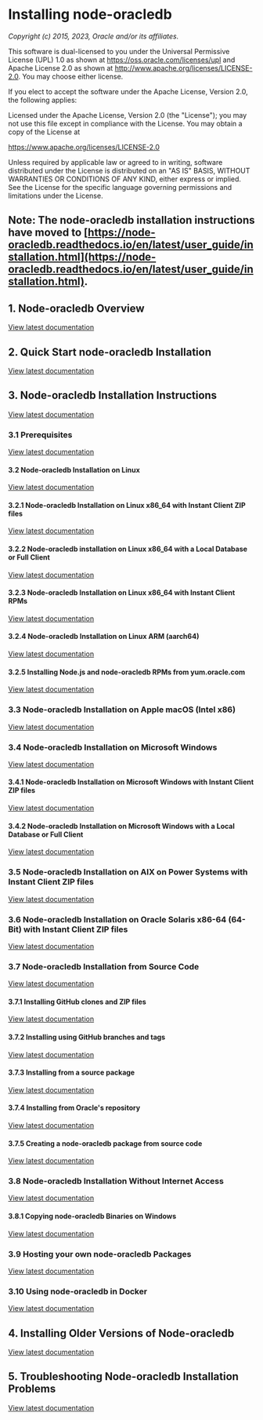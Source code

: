 # Installing node-oracledb

*Copyright (c) 2015, 2023, Oracle and/or its affiliates.*

This software is dual-licensed to you under the Universal Permissive License
(UPL) 1.0 as shown at https://oss.oracle.com/licenses/upl and Apache License
2.0 as shown at http://www.apache.org/licenses/LICENSE-2.0. You may choose
either license.

If you elect to accept the software under the Apache License, Version 2.0,
the following applies:

Licensed under the Apache License, Version 2.0 (the "License");
you may not use this file except in compliance with the License.
You may obtain a copy of the License at

https://www.apache.org/licenses/LICENSE-2.0

Unless required by applicable law or agreed to in writing, software distributed
under the License is distributed on an "AS IS" BASIS, WITHOUT WARRANTIES OR
CONDITIONS OF ANY KIND, either express or implied.  See the License for the
specific language governing permissions and limitations under the License.

## Note: The node-oracledb installation instructions have moved to [https://node-oracledb.readthedocs.io/en/latest/user_guide/installation.html](https://node-oracledb.readthedocs.io/en/latest/user_guide/installation.html).

## <a name="overview"></a> 1. Node-oracledb Overview

[View latest documentation](https://node-oracledb.readthedocs.io/en/latest/user_guide/installation.html#overview)

## <a name="quickstart"></a> 2. Quick Start node-oracledb Installation

[View latest documentation](https://node-oracledb.readthedocs.io/en/latest/user_guide/installation.html#quickstart)

## <a name="instructions"></a> 3. Node-oracledb Installation Instructions

[View latest documentation](https://node-oracledb.readthedocs.io/en/latest/user_guide/installation.html#instructions)

### <a name="prerequisites"></a> 3.1 Prerequisites

[View latest documentation](https://node-oracledb.readthedocs.io/en/latest/user_guide/installation.html#prerequisites)

#### <a name="linuxinstall"></a> 3.2 Node-oracledb Installation on Linux

[View latest documentation](https://node-oracledb.readthedocs.io/en/latest/user_guide/installation.html#linuxinstall)

#### <a name="instzip"></a> 3.2.1 Node-oracledb Installation on Linux x86_64 with Instant Client ZIP files

[View latest documentation](https://node-oracledb.readthedocs.io/en/latest/user_guide/installation.html#instzip)

#### <a name="instoh"></a> 3.2.2 Node-oracledb installation on Linux x86_64 with a Local Database or Full Client

[View latest documentation](https://node-oracledb.readthedocs.io/en/latest/user_guide/installation.html#instoh)

#### <a name="instrpm"></a> 3.2.3 Node-oracledb Installation on Linux x86_64 with Instant Client RPMs

[View latest documentation](https://node-oracledb.readthedocs.io/en/latest/user_guide/installation.html#instrpm)

#### <a name="aarch64"></a> 3.2.4 Node-oracledb Installation on Linux ARM (aarch64)

[View latest documentation](https://node-oracledb.readthedocs.io/en/latest/user_guide/installation.html#aarch64)

#### <a name="instnoderpms"></a> 3.2.5 Installing Node.js and node-oracledb RPMs from yum.oracle.com

[View latest documentation](https://node-oracledb.readthedocs.io/en/latest/user_guide/installation.html#instnoderpms)

### <a name="instosx"></a> 3.3 Node-oracledb Installation on Apple macOS (Intel x86)

[View latest documentation](https://node-oracledb.readthedocs.io/en/latest/user_guide/installation.html#instosx)

### <a name="windowsinstallation"></a> 3.4 Node-oracledb Installation on Microsoft Windows

[View latest documentation](https://node-oracledb.readthedocs.io/en/latest/user_guide/installation.html#windowsinstallation)

#### <a name="instwin"></a> 3.4.1 Node-oracledb Installation on Microsoft Windows with Instant Client ZIP files

[View latest documentation](https://node-oracledb.readthedocs.io/en/latest/user_guide/installation.html#instwin)

#### <a name="instwinoh"></a> 3.4.2 Node-oracledb Installation on Microsoft Windows with a Local Database or Full Client

[View latest documentation](https://node-oracledb.readthedocs.io/en/latest/user_guide/installation.html#instwinoh)

### <a name="instaix"></a> 3.5 Node-oracledb Installation on AIX on Power Systems with Instant Client ZIP files

[View latest documentation](https://node-oracledb.readthedocs.io/en/latest/user_guide/installation.html#instaix)

### <a name="instsolarisx8664"></a> 3.6 Node-oracledb Installation on Oracle Solaris x86-64 (64-Bit) with Instant Client ZIP files

[View latest documentation](https://node-oracledb.readthedocs.io/en/latest/user_guide/installation.html#instsolarisx8664)

### <a name="github"></a> <a name="compileenv"></a> 3.7 Node-oracledb Installation from Source Code

[View latest documentation](https://node-oracledb.readthedocs.io/en/latest/user_guide/installation.html#github)

#### <a name="githubclone"></a> 3.7.1 Installing GitHub clones and ZIP files

[View latest documentation](https://node-oracledb.readthedocs.io/en/latest/user_guide/installation.html#githubclone)

#### <a name="githubtags"></a> 3.7.2 Installing using GitHub branches and tags

[View latest documentation](https://node-oracledb.readthedocs.io/en/latest/user_guide/installation.html#githubtags)

#### <a name="sourcepackage"></a> 3.7.3 Installing from a source package

[View latest documentation](https://node-oracledb.readthedocs.io/en/latest/user_guide/installation.html#sourcepackage)

#### <a name="nogithubaccess"></a> 3.7.4 Installing from Oracle's repository

[View latest documentation](https://node-oracledb.readthedocs.io/en/latest/user_guide/installation.html#nogithubaccess)

#### <a name="compilepackage"></a> 3.7.5 Creating a node-oracledb package from source code

[View latest documentation](https://node-oracledb.readthedocs.io/en/latest/user_guide/installation.html#compilepackage)

### <a name="offline"></a> <a name="intermediateinstall"></a> 3.8 Node-oracledb Installation Without Internet Access

[View latest documentation](https://node-oracledb.readthedocs.io/en/latest/user_guide/installation.html#offline)

#### <a name="winbins"></a> 3.8.1 Copying node-oracledb Binaries on Windows

[View latest documentation](https://node-oracledb.readthedocs.io/en/latest/user_guide/installation.html#winbins)

### <a name="selfhost"></a> 3.9 Hosting your own node-oracledb Packages

[View latest documentation](https://node-oracledb.readthedocs.io/en/latest/user_guide/installation.html#selfhost)

### <a name="docker"></a> 3.10 Using node-oracledb in Docker

[View latest documentation](https://node-oracledb.readthedocs.io/en/latest/user_guide/installation.html#docker)

## <a name="installingoldvers"></a> <a name="installingv2"></a> <a name="installingv1"></a> 4. Installing Older Versions of Node-oracledb

[View latest documentation](https://node-oracledb.readthedocs.io/en/latest/user_guide/installation.html#installingoldvers)

## <a name="troubleshooting"></a> 5. Troubleshooting Node-oracledb Installation Problems

[View latest documentation](https://node-oracledb.readthedocs.io/en/latest/user_guide/installation.html#troubleshooting)
